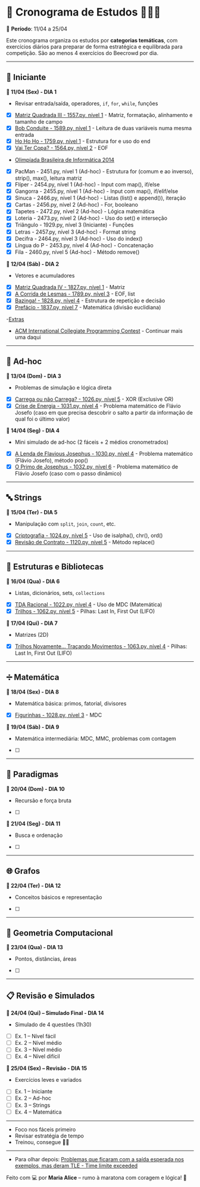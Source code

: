 # 🏁 Cronograma de Estudos  👩‍💻💜  
📅 **Período**: 11/04 a 25/04  

Este cronograma organiza os estudos por **categorias temáticas**, com exercícios diários para preparar de forma estratégica e equilibrada para competição. São ao menos 4 exercícios do Beecrowd por dia.

---

## 🧩 Iniciante
**🔹 11/04 (Sex) - DIA 1**
- Revisar entrada/saída, operadores, `if`, `for`, `while`, funções
- [x] [Matriz Quadrada III - 1557.py, nível 1](./Iniciante/1557.py) - Matriz, formatação, alinhamento e tamanho de campo
- [x] [Bob Conduite - 1589.py, nível 1](./Iniciante/1589.py) - Leitura de duas variáveis numa mesma entrada
- [x] [Ho Ho Ho - 1759.py, nível 1](./Iniciante/1759.py) - Estrutura for e uso do end
- [x] [Vai Ter Copa? - 1564.py, nível 2](./Iniciante/1564.py) - EOF

- [Olimpíada Brasileira de Informática 2014](./Simulados/OBI%202014/) 
- [x] PacMan - 2451.py, nível 1 (Ad-hoc) - Estrutura for (comum e ao inverso), strip(), max(), leitura matriz
- [x] Flíper - 2454.py, nível 1 (Ad-hoc) - Input com map(), if/else
- [x] Gangorra - 2455.py, nível 1 (Ad-hoc) - Input com map(), if/elif/else
- [x] Sinuca - 2466.py, nível 1 (Ad-hoc) - Listas (list() e append()), iteração
- [x] Cartas - 2456.py, nível 2 (Ad-hoc) - For, booleano
- [x] Tapetes - 2472.py, nível 2 (Ad-hoc) - Lógica matemática
- [x] Loteria - 2473.py, nível 2 (Ad-hoc) - Uso do set() e interseção
- [x] Triângulo - 1929.py, nível 3 (Iniciante) - Funções
- [x] Letras - 2457.py, nível 3 (Ad-hoc) - Format string
- [x] Decifra - 2464.py, nível 3 (Ad-hoc) - Uso do index()
- [x] Língua do P - 2453.py, nível 4 (Ad-hoc) - Concatenação
- [x] Fila - 2460.py, nível 5 (Ad-hoc) - Método remove()

**🔹 12/04 (Sáb) - DIA 2**
- Vetores e acumuladores
- [x] [Matriz Quadrada IV - 1827.py, nível 1](./Iniciante/1827.py) - Matriz
- [x] [A Corrida de Lesmas - 1789.py, nível 3](./Iniciante/1789.py) - EOF, list
- [x] [Bazinga! - 1828.py, nível 4](./Iniciante/1828.py) - Estrutura de repetição e decisão
- [x] [Prefácio - 1837.py, nível 7](./Iniciante/1837.py) - Matemática (divisão euclidiana)

-[Extras](./Aulas/Aula1/)

- [ACM International Collegiate Programming Contest](./Simulados/ACM/)  - Continuar mais uma daqui

---

## 🧪 Ad-hoc
**🔹 13/04 (Dom) - DIA 3**
- Problemas de simulação e lógica direta
- [x] [Carrega ou não Carrega? - 1026.py, nível 5](./Ad-Hoc/1026.py) - XOR (Exclusive OR)
- [x] [Crise de Energia - 1031.py, nível 4](./Ad-Hoc/1031.py) - Problema matemático de Flávio Josefo (caso em que precisa descobrir o salto a partir da informação de qual foi o último valor)

**🔹 14/04 (Seg) - DIA 4**
- Mini simulado de ad-hoc (2 fáceis + 2 médios cronometrados)
- [x] [A Lenda de Flavious Josephus - 1030.py, nível 4](./Ad-Hoc/1030.py) - Problema matemático (Flávio Josefo), método pop()
- [x] [O Primo de Josephus - 1032.py, nível 6](./Ad-Hoc/1032.py) - Problema matemático de Flávio Josefo (caso com o passo dinâmico)

---

## 🔤 Strings
**🔹 15/04 (Ter) - DIA 5**
- Manipulação com `split`, `join`, `count`, etc.
- [x] [Criptografia - 1024.py, nível 5](./Strings/1024.py) - Uso de isalpha(), chr(), ord()
- [x] [Revisão de Contrato - 1120.py, nível 5](./Strings/1120.py) - Método replace()

---

## 🧱 Estruturas e Bibliotecas
**🔹 16/04 (Qua) - DIA 6**
- Listas, dicionários, sets, `collections`
- [x] [TDA Racional - 1022.py, nível 4](./Estruturas%20e%20Bibliotecas/1022.py) - Uso de MDC (Matemática)
- [x] [Trilhos - 1062.py, nível 5](./Estruturas%20e%20Bibliotecas/1062.py) - Pilhas: Last In, First Out (LIFO)

**🔹 17/04 (Qui) - DIA 7**
- Matrizes (2D)
- [x] [Trilhos Novamente... Traçando Movimentos - 1063.py, nível 4](./Estruturas%20e%20Bibliotecas/1063.py) - Pilhas: Last In, First Out (LIFO)

---

## ➗ Matemática
**🔹 18/04 (Sex) - DIA 8**
- Matemática básica: primos, fatorial, divisores
- [x] [Figurinhas - 1028.py, nível 3](./Matemática/1028.py) - MDC

**🔹 19/04 (Sáb) - DIA 9**
- Matemática intermediária: MDC, MMC, problemas com contagem
- [ ] 

---

## 🧠 Paradigmas
**🔹 20/04 (Dom) - DIA 10**
- Recursão e força bruta
- [ ] 

**🔹 21/04 (Seg) - DIA 11**
- Busca e ordenação
- [ ] 

---

## 🌐 Grafos
**🔹 22/04 (Ter) - DIA 12**
- Conceitos básicos e representação
- [ ] 

---

## 📐 Geometria Computacional
**🔹 23/04 (Qua) - DIA 13**
- Pontos, distâncias, áreas
- [ ] 

---

## 📋 Revisão e Simulados

**🔹 24/04 (Qui) – Simulado Final - DIA 14**
- Simulado de 4 questões (1h30)
- [ ] Ex. 1 – Nível fácil  
- [ ] Ex. 2 – Nível médio  
- [ ] Ex. 3 – Nível médio  
- [ ] Ex. 4 – Nível difícil

**🔹 25/04 (Sex) – Revisão - DIA 15**
- Exercícios leves e variados
- [ ] Ex. 1 – Iniciante  
- [ ] Ex. 2 – Ad-hoc  
- [ ] Ex. 3 – Strings  
- [ ] Ex. 4 – Matemática

---

- Foco nos fáceis primeiro  
- Revisar estratégia de tempo  
- Treinou, consegue 💪👑

---
- Para olhar depois: [Problemas que ficaram com a saída esperada nos exemplos, mas deram TLE - Time limite exceeded](./Para%20ver%20depois%20-%20Time%20limit%20exceeded/)

Feito com 💻 por **Maria Alice** – rumo à maratona com coragem e lógica! 🌟
